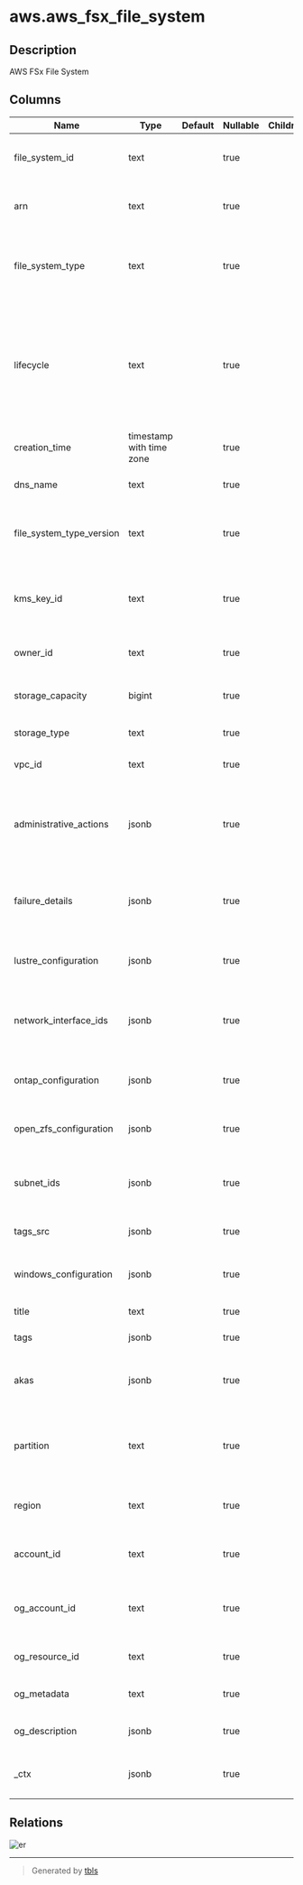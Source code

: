 # aws.aws_fsx_file_system

## Description

AWS FSx File System

## Columns

| Name | Type | Default | Nullable | Children | Parents | Comment |
| ---- | ---- | ------- | -------- | -------- | ------- | ------- |
| file_system_id | text |  | true |  |  | The system-generated, unique 17-digit ID of the file system. |
| arn | text |  | true |  |  | The Amazon Resource Name (ARN) for the EFS file system. |
| file_system_type | text |  | true |  |  | The type of Amazon FSx file system, which can be LUSTRE, WINDOWS, or ONTAP. |
| lifecycle | text |  | true |  |  | The lifecycle status of the file system, following are the possible values AVAILABLE, CREATING, DELETING, FAILED, MISCONFIGURED, UPDATING. |
| creation_time | timestamp with time zone |  | true |  |  | The time that the file system was created. |
| dns_name | text |  | true |  |  | The DNS name for the file system. |
| file_system_type_version | text |  | true |  |  | The version of your Amazon FSx for Lustre file system, either 2.10 or 2.12. |
| kms_key_id | text |  | true |  |  | The ID of the Key Management Service (KMS) key used to encrypt the file system's. |
| owner_id | text |  | true |  |  | The AWS account that created the file system. |
| storage_capacity | bigint |  | true |  |  | The storage capacity of the file system in gibibytes (GiB). |
| storage_type | text |  | true |  |  | The storage type of the file system. |
| vpc_id | text |  | true |  |  | The ID of the primary VPC for the file system. |
| administrative_actions | jsonb |  | true |  |  | A list of administrative actions for the file system that are in process or waiting to be processed. |
| failure_details | jsonb |  | true |  |  | A structure providing details of any failures that occur when creating the file system has failed. |
| lustre_configuration | jsonb |  | true |  |  | The configuration for the Amazon FSx for Lustre file system. |
| network_interface_ids | jsonb |  | true |  |  | The IDs of the elastic network interface from which a specific file system is accessible. |
| ontap_configuration | jsonb |  | true |  |  | The configuration for this FSx for NetApp ONTAP file system. |
| open_zfs_configuration | jsonb |  | true |  |  | The configuration for this FSx for NetApp ONTAP file system. |
| subnet_ids | jsonb |  | true |  |  | Specifies the IDs of the subnets that the file system is accessible from. |
| tags_src | jsonb |  | true |  |  | A list of tags associated with Filesystem. |
| windows_configuration | jsonb |  | true |  |  | The configuration for this Microsoft Windows file system. |
| title | text |  | true |  |  | Title of the resource. |
| tags | jsonb |  | true |  |  | A map of tags for the resource. |
| akas | jsonb |  | true |  |  | Array of globally unique identifier strings (also known as) for the resource. |
| partition | text |  | true |  |  | The AWS partition in which the resource is located (aws, aws-cn, or aws-us-gov). |
| region | text |  | true |  |  | The AWS Region in which the resource is located. |
| account_id | text |  | true |  |  | The AWS Account ID in which the resource is located. |
| og_account_id | text |  | true |  |  | The Platform Account ID in which the resource is located. |
| og_resource_id | text |  | true |  |  | The unique ID of the resource in opengovernance. |
| og_metadata | text |  | true |  |  | Platform Metadata of the AWS resource. |
| og_description | jsonb |  | true |  |  | The full model description of the resource |
| _ctx | jsonb |  | true |  |  | Steampipe context in JSON form, e.g. connection_name. |

## Relations

![er](aws.aws_fsx_file_system.svg)

---

> Generated by [tbls](https://github.com/k1LoW/tbls)
